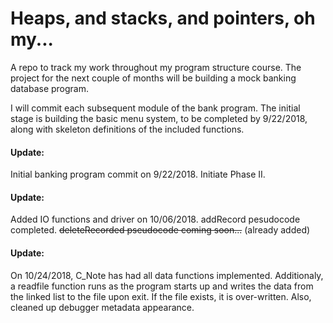 # Heaps, and stacks, and pointers, oh my...

A repo to track my work throughout my program structure course.  The project for
the next couple of months will be building a mock banking database program.

I will commit each subsequent module of the bank program.  The initial stage is
building the basic menu system, to be completed by 9/22/2018, along with
skeleton definitions of the included functions.

#### Update: 
Initial banking program commit on 9/22/2018.  Initiate Phase II.

#### Update: 
Added IO functions and driver on 10/06/2018.  addRecord pesudocode
completed.  ~~deleteRecorded pseudocode coming soon...~~ (already added)

#### Update: 
On 10/24/2018, C_Note has had all data functions implemented.  Additionaly, a readfile function 
runs as the program starts up and writes the data from the linked list to the file
upon exit.  If the file exists, it is over-written.  Also, cleaned up debugger metadata
appearance.
